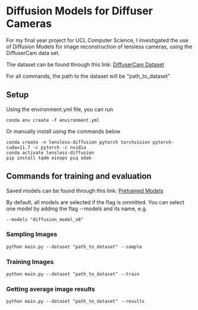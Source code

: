 # Diffusion Models for Diffuser Cameras

For my final year project for UCL Computer Science, I investigated the use of Diffusion Models for image reconstruction of lensless cameras, using the DiffuserCam data set.

The dataset can be found through this link: [DiffuserCam Dataset](https://waller-lab.github.io/LenslessLearning/dataset.html)

For all commands, the path to the dataset will be "path_to_dataset"

## Setup

Using the environment.yml file, you can run

    conda env create -f environment.yml

Or manually install using the commands below

    conda create -n lensless-diffusion pytorch torchvision pytorch-cuda=11.7 -c pytorch -c nvidia
    conda activate lensless-diffusion
    pip install tqdm einops piq odak

## Commands for training and evaluation

Saved models can be found through this link: [Pretrained Models](https://liveuclac-my.sharepoint.com/:f:/g/personal/zcabson_ucl_ac_uk/Ej6XsdayLeRBsxO2p0V5eOUBsX9xyfb5c_mxJx5JvMoLPQ?e=flLKQ3)

By default, all models are selected if the flag is ommitted. You can select one model by adding the flag --models and its name, e.g.

    --models "diffusion_model_x0"

### Sampling Images

    python main.py --dataset "path_to_dataset" --sample

### Training Images

    python main.py --dataset "path_to_dataset" --train

### Getting average image results

    python main.py --dataset "path_to_dataset" --results
